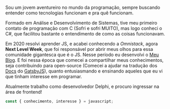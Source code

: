 Sou um jovem aventureiro no mundo da programação, sempre buscando entender como tecnologias funcionam e pra quê funcionam.

Formado em Análise e Desenvolvimento de Sistemas, tive meu primeiro contato de programação com C (Sofri e sofri MUITO), mas logo conheci o C#, que facilitou bastante o entendimento de como as coisas funcionavam.

Em 2020 resolvi aprender JS, e acabei conhecendo a _Omnistack_, agora **Next Level Week**, que foi responsável por abrir meus olhos para essa comunidade gigantesca que é o JS. Nesse período eu desenvolvi o [Meu Blog](https://lucas-dalamarta.netlify.app/). E foi nessa época que comecei a compartilhar meus conhecimentos, seja contribuindo para open-source (Comecei a ajudar na tradução dos [Docs](https://github.com/gatsbyjs/gatsby-pt-BR) do [GatsbyJS](https://www.gatsbyjs.com/)), quanto entusiasmando e ensinando aqueles que eu vi que tinham interesse em programar.

Atualmente trabalho como desenvolvedor Delphi,  e procuro ingressar na área de frontend!

 
```js
const { conhecimento, interesse } = javascript;
```
